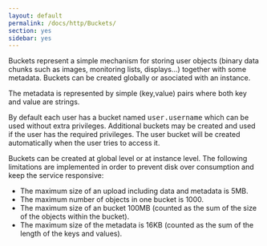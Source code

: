 ```yaml
---
layout: default
permalink: /docs/http/Buckets/
section: yes
sidebar: yes
---
```


Buckets represent a simple mechanism for storing user objects (binary data chunks such as images, monitoring lists, displays...) together with some metadata. Buckets can be created globally or asociated with an instance.

The metadata is represented by simple (key,value) pairs where both key and value are strings.

By default each user has a bucket named <tt>user.username</tt> which can be used without extra privileges. Additional buckets may be created and used if the user has the required privileges. The user bucket will be created automatically when the user tries to access it.

Buckets can be created at global level or at instance level. 
The following limitations are implemented in order to prevent disk over consumption and keep the service responsive:
* The maximum size of an upload including data and metadata is 5MB.
* The maximum number of objects in one bucket is 1000.
* The maximum size of an bucket 100MB (counted as the sum of the size of the objects within the bucket).
* The maximum size of the metadata is 16KB (counted as the sum of the length of the keys and values).

